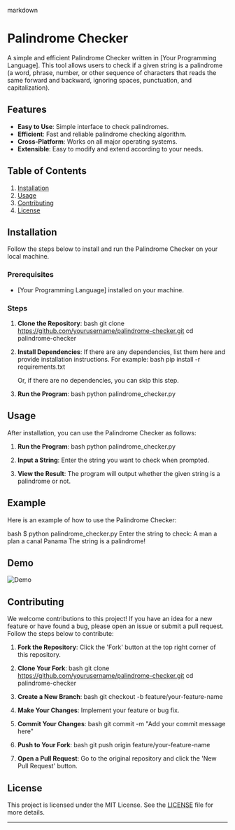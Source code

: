

markdown
# Palindrome Checker

A simple and efficient Palindrome Checker written in [Your Programming Language]. This tool allows users to check if a given string is a palindrome (a word, phrase, number, or other sequence of characters that reads the same forward and backward, ignoring spaces, punctuation, and capitalization).

## Features

- **Easy to Use**: Simple interface to check palindromes.
- **Efficient**: Fast and reliable palindrome checking algorithm.
- **Cross-Platform**: Works on all major operating systems.
- **Extensible**: Easy to modify and extend according to your needs.

## Table of Contents

1. [Installation](#installation)
2. [Usage](#usage)
3. [Contributing](#contributing)
4. [License](#license)

## Installation

Follow the steps below to install and run the Palindrome Checker on your local machine.

### Prerequisites

- [Your Programming Language] installed on your machine.

### Steps

1. **Clone the Repository**:
    bash
    git clone https://github.com/yourusername/palindrome-checker.git
    cd palindrome-checker
    

2. **Install Dependencies**:
    If there are any dependencies, list them here and provide installation instructions. For example:
    bash
    pip install -r requirements.txt
    
    Or, if there are no dependencies, you can skip this step.

3. **Run the Program**:
    bash
    python palindrome_checker.py
    

## Usage

After installation, you can use the Palindrome Checker as follows:

1. **Run the Program**:
    bash
    python palindrome_checker.py
    

2. **Input a String**:
    Enter the string you want to check when prompted.

3. **View the Result**:
    The program will output whether the given string is a palindrome or not.

## Example

Here is an example of how to use the Palindrome Checker:

bash
$ python palindrome_checker.py
Enter the string to check: A man a plan a canal Panama
The string is a palindrome!


## Demo

![Demo](https://private-user-images.githubusercontent.com/168111110/344379010-90dc49e6-f19b-4c93-8fab-c1822c441425.png?)

## Contributing

We welcome contributions to this project! If you have an idea for a new feature or have found a bug, please open an issue or submit a pull request. Follow the steps below to contribute:

1. **Fork the Repository**:
    Click the 'Fork' button at the top right corner of this repository.

2. **Clone Your Fork**:
    bash
    git clone https://github.com/yourusername/palindrome-checker.git
    cd palindrome-checker
    

3. **Create a New Branch**:
    bash
    git checkout -b feature/your-feature-name
    

4. **Make Your Changes**:
    Implement your feature or bug fix.

5. **Commit Your Changes**:
    bash
    git commit -m "Add your commit message here"
    

6. **Push to Your Fork**:
    bash
    git push origin feature/your-feature-name
    

7. **Open a Pull Request**:
    Go to the original repository and click the 'New Pull Request' button.

## License

This project is licensed under the MIT License. See the [LICENSE](LICENSE) file for more details.

---